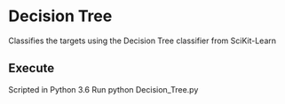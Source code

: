 # Decision Tree
Classifies the targets using the Decision Tree classifier from SciKit-Learn

## Execute
Scripted in Python 3.6
Run python Decision_Tree.py
